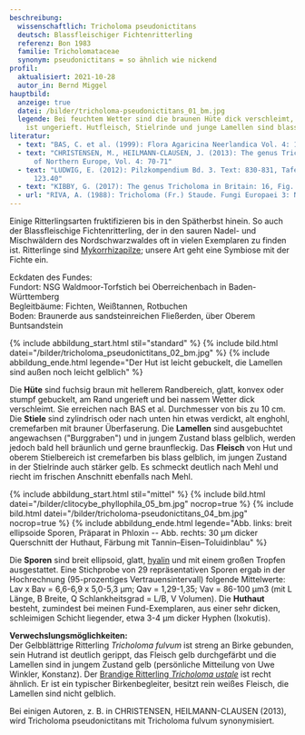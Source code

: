 ```yaml
---
beschreibung:
  wissenschaftlich: Tricholoma pseudonictitans
  deutsch: Blassfleischiger Fichtenritterling
  referenz: Bon 1983
  familie: Tricholomataceae
  synonym: pseudonictitans = so ähnlich wie nickend
profil:
  aktualisiert: 2021-10-28
  autor_in: Bernd Miggel
hauptbild:
  anzeige: true
  datei: /bilder/tricholoma-pseudonictitans_01_bm.jpg
  legende: Bei feuchtem Wetter sind die braunen Hüte dick verschleimt, der Hutrand
    ist ungerieft. Hutfleisch, Stielrinde und junge Lamellen sind blassgelblich
literatur:
  - text: "BAS, C. et al. (1999): Flora Agaricina Neerlandica Vol. 4: 128-129"
  - text: "CHRISTENSEN, M., HEILMANN-CLAUSEN, J. (2013): The genus Tricholoma. Fungi
      of Northern Europe, Vol. 4: 70-71"
  - text: "LUDWIG, E. (2012): Pilzkompendium Bd. 3. Text: 830-831, Tafel: 674 Nr.
      123.40"
  - text: "KIBBY, G. (2017): The genus Tricholoma in Britain: 16, Fig. 49"
  - url: "RIVA, A. (1988): Tricholoma (Fr.) Staude. Fungi Europaei 3: Nr. 57"
---
```

Einige Ritterlingsarten fruktifizieren bis in den Spätherbst hinein. So auch der Blassfleischige Fichtenritterling, der in den sauren Nadel- und Mischwäldern des Nordschwarzwaldes oft in vielen Exemplaren zu finden ist. Ritterlinge sind [Mykorrhizapilze](Mykorrhiza "Glossar"); unsere Art geht eine Symbiose mit der Fichte ein.

Eckdaten des Fundes:\
Fundort: NSG Waldmoor-Torfstich bei Oberreichenbach in Baden-Württemberg\
Begleitbäume: Fichten, Weißtannen, Rotbuchen\
Boden: Braunerde aus sandsteinreichen Fließerden, über Oberem Buntsandstein

{% include abbildung_start.html stil="standard" %}
{% include bild.html datei="/bilder/tricholoma_pseudonictitans_02_bm.jpg" %}
{% include abbildung_ende.html legende="Der Hut ist leicht gebuckelt, die Lamellen sind außen noch leicht gelblich" %}

Die **Hüte** sind fuchsig braun mit hellerem Randbereich, glatt, konvex oder stumpf gebuckelt, am Rand ungerieft und bei nassem Wetter dick verschleimt. Sie erreichen nach BAS et al. Durchmesser von bis zu 10 cm. Die **Stiele** sind zylindrisch oder nach unten hin etwas verdickt, alt enghohl, cremefarben mit brauner Überfaserung. Die **Lamellen** sind ausgebuchtet angewachsen ("Burggraben") und in jungem Zustand blass gelblich, werden jedoch bald hell bräunlich und gerne braunfleckig. Das **Fleisch** von Hut und oberem Stielbereich ist cremefarben bis blass gelblich, im jungen Zustand in der Stielrinde auch stärker gelb. Es schmeckt deutlich nach Mehl und riecht im frischen Anschnitt ebenfalls nach Mehl.

{% include abbildung_start.html stil="mittel" %}
{% include bild.html datei="/bilder/clitocybe_phyllophila_05_bm.jpg" nocrop=true %}
{% include bild.html datei="/bilder/tricholoma-pseudonictitans_04_bm.jpg" nocrop=true %}
{% include abbildung_ende.html legende="Abb. links: breit ellipsoide Sporen, Präparat in Phloxin -- Abb. rechts: 30 µm dicker Querschnitt der Huthaut, Färbung mit Tannin–Eisen–Toluidinblau" %}

Die **Sporen** sind breit ellipsoid, glatt, [hyalin](hyalin "Glossar") und mit einem großen Tropfen ausgestattet. Eine Stichprobe von 29 repräsentativen Sporen ergab in der Hochrechnung (95-prozentiges Vertrauensintervall) folgende Mittelwerte: Lav x Bav =  6,6-6,9 x 5,0-5,3 µm; Qav = 1,29-1,35; Vav = 86-100 µm3 (mit L Länge, B Breite, Q Schlankheitsgrad = L/B, V Volumen).
Die **Huthaut** besteht, zumindest bei meinen Fund-Exemplaren, aus einer sehr dicken, schleimigen Schicht liegender, etwa 3-4 µm dicker Hyphen (Ixokutis).

**Verwechslungsmöglichkeiten:**\
Der Gelbblättrige Ritterling *Tricholoma fulvum* ist streng an Birke gebunden, sein Hutrand ist deutlich gerippt, das Fleisch gelb durchgefärbt und die Lamellen sind in jungem Zustand gelb (persönliche Mitteilung von Uwe Winkler, Konstanz).
Der [Brandige Ritterling *Tricholoma ustale*](/pilze/tricholoma-ustale-brandiger-ritterling) ist recht ähnlich. Er ist ein typischer Birkenbegleiter, besitzt rein weißes Fleisch, die Lamellen sind nicht gelblich. 

Bei einigen Autoren, z. B. in CHRISTENSEN, HEILMANN-CLAUSEN (2013), wird Tricholoma pseudonictitans mit Tricholoma fulvum synonymisiert.